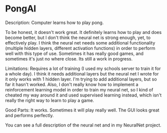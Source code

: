 # PongAI
Description: Computer learns how to play pong.

To be honest, it doesn't work great. It definitely learns how to play and does become better, but I don't think the neural net is strong enough, yet, to effectively play. I think the neural net needs some additional functionality (multiple hidden layers, different activation functions) in order to perform well with this type of use. Sometimes it has really good games, and sometimes it's just no where close. Its still a work in progress.

Limitations: Requires a lot of training (I used my schools server to train it for a whole day). I think it needs additional layers but the neural net I wrote for it only works with 1 hidden layer. I'm trying to add additional layers, but so far it hasn't worked. Also, I don't really know how to implement a reinforcement learning model in order to train my neural net, so I kind of cheated my way around it and used supervised learning instead, which isn't really the right way to learn to play a game.

Good Parts: It works. Sometimes it will play really well. The GUI looks great and performs perfectly.

You can see a full description of the neural net and in my NeuralNet project. 
